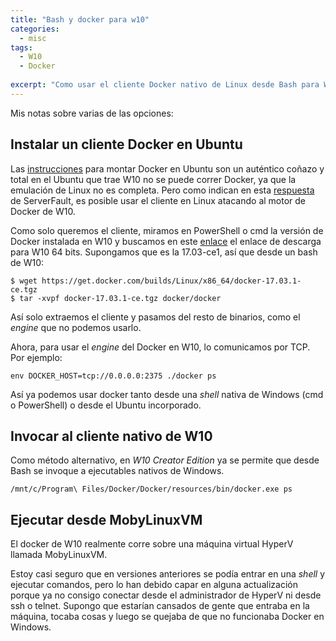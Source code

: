 ```yaml
---
title: "Bash y docker para w10"
categories:
  - misc
tags:
  - W10
  - Docker
  
excerpt: "Como usar el cliente Docker nativo de Linux desde Bash para W10 conectando con el docker de w10"
---
```


Mis notas sobre varias de las opciones:

## Instalar un cliente Docker en Ubuntu

Las [instrucciones](https://docs.docker.com/engine/installation/linux/ubuntu/) para montar Docker en Ubuntu son un auténtico coñazo y total en el Ubuntu que trae W10 no se puede correr Docker, ya que la emulación de Linux no es completa. Pero como indican en esta [respuesta](https://serverfault.com/questions/767994/can-you-run-docker-natively-on-the-new-windows-10-ubuntu-bash-userspace) de ServerFault, es posible usar el cliente en Linux atacando al motor de Docker de W10.

Como solo queremos el cliente, miramos en PowerShell o cmd la versión de Docker instalada en W10 y buscamos en este [enlace](https://github.com/docker/docker/releases) el enlace de descarga para W10 64 bits. Supongamos que es la 17.03-ce1, así que desde un bash de W10:

```
$ wget https://get.docker.com/builds/Linux/x86_64/docker-17.03.1-ce.tgz
$ tar -xvpf docker-17.03.1-ce.tgz docker/docker 
```

Así solo extraemos el cliente y pasamos del resto de binarios, como el *engine* que no podemos usarlo.

Ahora, para usar el *engine* del Docker en W10, lo comunicamos por TCP. Por ejemplo:


```
env DOCKER_HOST=tcp://0.0.0.0:2375 ./docker ps
```

Así ya podemos usar docker tanto desde una *shell* nativa de Windows (cmd o PowerShell) o desde el Ubuntu incorporado.

## Invocar al cliente nativo de W10


Como método alternativo, en *W10 Creator Edition* ya se permite que desde Bash se invoque a ejecutables nativos de Windows.

```
/mnt/c/Program\ Files/Docker/Docker/resources/bin/docker.exe ps
```

## Ejecutar desde MobyLinuxVM 

El docker de W10 realmente corre sobre una máquina virtual HyperV llamada MobyLinuxVM.

Estoy casi seguro que en versiones anteriores se podía entrar en una *shell* y ejecutar comandos, pero lo han debido capar en alguna actualización porque ya no consigo conectar desde el administrador de HyperV ni desde ssh o telnet. Supongo que estarían cansados de gente que entraba en la máquina, tocaba cosas y luego se quejaba de que no funcionaba Docker en Windows.